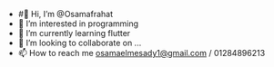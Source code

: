 - #👋 Hi, I’m @Osamafrahat
- 👀 I’m interested in programming 
- 🌱 I’m currently learning flutter
- 💞️ I’m looking to collaborate on ...
- 📫 How to reach me osamaelmesady1@gmail.com  / 01284896213

<!---Perfect 
Osamafrahat/Osamafrahat is a ✨ special ✨ repository because its `README.md` (this file) appears on your GitHub profile.
You can click the Preview link to take a look at your changes.
--->
